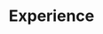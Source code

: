 ---
title: Experience
type: page

view: community/custom_card

sections:
  - block: experience
    content:
      title: Experience
      date_format: September 2024
      items:
        - title: CTO
          company: Jggyu
          company_url: ''
          company_logo: org-gc
          location: Seoul
          date_start: '2024-01-01'
          date_end: ''
          description: |2-
              Responsibilities include:
              * Security
              * Develop
---